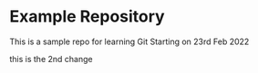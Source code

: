 # Example Repository
This is a sample repo for learning Git
Starting on 23rd Feb 2022

this is the 2nd change
